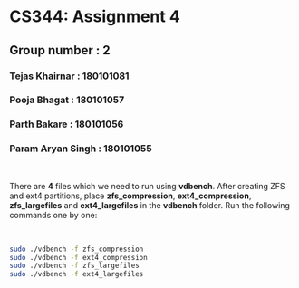 # CS344: Assignment 4 

## Group number : 2

### Tejas Khairnar : 180101081
### Pooja Bhagat : 180101057
### Parth Bakare : 180101056
### Param Aryan Singh : 180101055

<br>


There are **4** files which we need to run using **vdbench**. After creating ZFS and ext4 partitions, place 
**zfs_compression**, **ext4_compression**, **zfs_largefiles** and **ext4_largefiles** in the **vdbench** folder. Run the following commands one by one:

<br>

``` bash
sudo ./vdbench -f zfs_compression
sudo ./vdbench -f ext4_compression
sudo ./vdbench -f zfs_largefiles
sudo ./vdbench -f ext4_largefiles
``` 